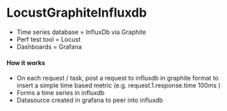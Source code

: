 # LocustGraphiteInfluxdb

- Time series database = InfluxDb via Graphite
- Perf test tool = Locust
- Dashboards = Grafana

#### How it works

- On each request / task, post a request to influxdb in graphite format to insert a simple time based metric (e.g. request.1.response.time 100ms <some epoch time>)
- Forms a time series in influxdb
- Datasource created in grafana to peer into influxdb

